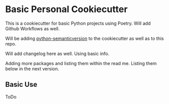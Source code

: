 # Basic Personal Cookiecutter

This is a cookiecutter for basic Python projects using Poetry. Will add Github
Workflows as well.

Will be adding [python-semanticversion](https://python-semanticversion.readthedocs.io/en/latest/) to the cookiecutter as well as to this repo.

Will add changelog here as well. Using basic info.

Adding more packages and listing them within the read me. Listing them below in
the next version.


## Basic Use

ToDo

